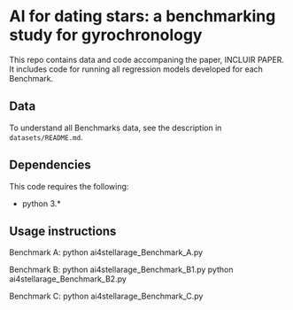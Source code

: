 # AI for dating stars: a benchmarking study for gyrochronology

This repo contains data and code accompaning the paper, INCLUIR PAPER. It includes code for running all regression models developed for each Benchmark.

## Data
To understand all Benchmarks data, see the description in `datasets/README.md`.

## Dependencies
This code requires the following: 
* python 3.*

## Usage instructions
Benchmark A:
  python ai4stellarage_Benchmark_A.py

Benchmark B:
  python ai4stellarage_Benchmark_B1.py
  python ai4stellarage_Benchmark_B2.py

Benchmark C:
  python ai4stellarage_Benchmark_C.py


